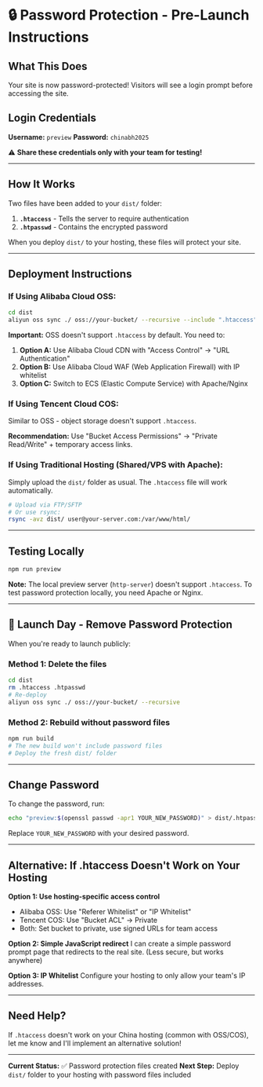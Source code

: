 # 🔒 Password Protection - Pre-Launch Instructions

## What This Does

Your site is now password-protected! Visitors will see a login prompt before accessing the site.

## Login Credentials

**Username:** `preview`
**Password:** `chinabh2025`

⚠️ **Share these credentials only with your team for testing!**

---

## How It Works

Two files have been added to your `dist/` folder:

1. **`.htaccess`** - Tells the server to require authentication
2. **`.htpasswd`** - Contains the encrypted password

When you deploy `dist/` to your hosting, these files will protect your site.

---

## Deployment Instructions

### If Using Alibaba Cloud OSS:

```bash
cd dist
aliyun oss sync ./ oss://your-bucket/ --recursive --include ".htaccess" --include ".htpasswd"
```

**Important:** OSS doesn't support `.htaccess` by default. You need to:

1. **Option A:** Use Alibaba Cloud CDN with "Access Control" → "URL Authentication"
2. **Option B:** Use Alibaba Cloud WAF (Web Application Firewall) with IP whitelist
3. **Option C:** Switch to ECS (Elastic Compute Service) with Apache/Nginx

### If Using Tencent Cloud COS:

Similar to OSS - object storage doesn't support `.htaccess`.

**Recommendation:** Use "Bucket Access Permissions" → "Private Read/Write" + temporary access links.

### If Using Traditional Hosting (Shared/VPS with Apache):

Simply upload the `dist/` folder as usual. The `.htaccess` file will work automatically.

```bash
# Upload via FTP/SFTP
# Or use rsync:
rsync -avz dist/ user@your-server.com:/var/www/html/
```

---

## Testing Locally

```bash
npm run preview
```

**Note:** The local preview server (`http-server`) doesn't support `.htaccess`.
To test password protection locally, you need Apache or Nginx.

---

## 🚀 Launch Day - Remove Password Protection

When you're ready to launch publicly:

### Method 1: Delete the files
```bash
cd dist
rm .htaccess .htpasswd
# Re-deploy
aliyun oss sync ./ oss://your-bucket/ --recursive
```

### Method 2: Rebuild without password files
```bash
npm run build
# The new build won't include password files
# Deploy the fresh dist/ folder
```

---

## Change Password

To change the password, run:

```bash
echo "preview:$(openssl passwd -apr1 YOUR_NEW_PASSWORD)" > dist/.htpasswd
```

Replace `YOUR_NEW_PASSWORD` with your desired password.

---

## Alternative: If .htaccess Doesn't Work on Your Hosting

**Option 1: Use hosting-specific access control**
- Alibaba OSS: Use "Referer Whitelist" or "IP Whitelist"
- Tencent COS: Use "Bucket ACL" → Private
- Both: Set bucket to private, use signed URLs for team access

**Option 2: Simple JavaScript redirect**
I can create a simple password prompt page that redirects to the real site.
(Less secure, but works anywhere)

**Option 3: IP Whitelist**
Configure your hosting to only allow your team's IP addresses.

---

## Need Help?

If `.htaccess` doesn't work on your China hosting (common with OSS/COS), let me know and I'll implement an alternative solution!

---

**Current Status:** ✅ Password protection files created
**Next Step:** Deploy `dist/` folder to your hosting with password files included
